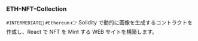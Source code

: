 ### ETH-NFT-Collection

`#INTERMEDIATE🐥` `#Ethereum` 👉 Solidity で動的に画像を生成するコントラクトを作成し、React で NFT を Mint する WEB サイトを構築します。
